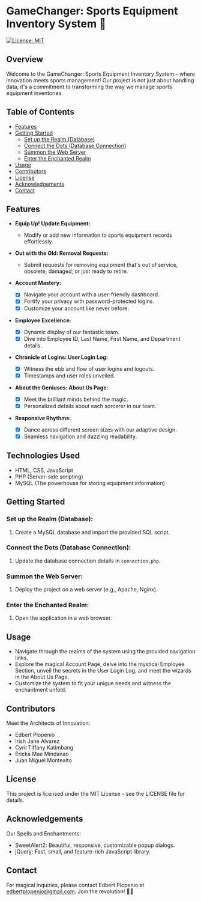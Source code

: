 # GameChanger: Sports Equipment Inventory System 🚀

[![License: MIT](https://img.shields.io/badge/License-MIT-yellow.svg)](https://opensource.org/licenses/MIT)

## Overview

Welcome to the GameChanger: Sports Equipment Inventory System – where innovation meets sports management! Our project is not just about handling data; it's a commitment to transforming the way we manage sports equipment inventories.

## Table of Contents

- [Features](#features)
- [Getting Started](#getting-started)
  - [Set up the Realm (Database)](#set-up-the-realm-database)
  - [Connect the Dots (Database Connection)](#connect-the-dots-database-connection)
  - [Summon the Web Server](#summon-the-web-server)
  - [Enter the Enchanted Realm](#enter-the-enchanted-realm)
- [Usage](#usage)
- [Contributors](#contributors)
- [License](#license)
- [Acknowledgements](#acknowledgements)
- [Contact](#contact)

## Features

- **Equip Up! Update Equipment:**
  - Modify or add new information to sports equipment records effortlessly.

- **Out with the Old: Removal Requests:**
  - Submit requests for removing equipment that's out of service, obsolete, damaged, or just ready to retire.

- **Account Mastery:**
  - [x] Navigate your account with a user-friendly dashboard.
  - [x] Fortify your privacy with password-protected logins.
  - [x] Customize your account like never before.

- **Employee Excellence:**
  - [x] Dynamic display of our fantastic team.
  - [x] Dive into Employee ID, Last Name, First Name, and Department details.

- **Chronicle of Logins: User Login Log:**
  - [x] Witness the ebb and flow of user logins and logouts.
  - [x] Timestamps and user roles unveiled.

- **About the Geniuses: About Us Page:**
  - [x] Meet the brilliant minds behind the magic.
  - [x] Personalized details about each sorcerer in our team.

- **Responsive Rhythms:**
  - [x] Dance across different screen sizes with our adaptive design.
  - [x] Seamless navigation and dazzling readability.

## Technologies Used

- HTML, CSS, JavaScript
- PHP (Server-side scripting)
- MySQL (The powerhouse for storing equipment information)

## Getting Started

### Set up the Realm (Database):

1. Create a MySQL database and import the provided SQL script.

### Connect the Dots (Database Connection):

1. Update the database connection details in `connection.php`.

### Summon the Web Server:

1. Deploy the project on a web server (e.g., Apache, Nginx).

### Enter the Enchanted Realm:

1. Open the application in a web browser.

## Usage

- Navigate through the realms of the system using the provided navigation links.
- Explore the magical Account Page, delve into the mystical Employee Section, unveil the secrets in the User Login Log, and meet the wizards in the About Us Page.
- Customize the system to fit your unique needs and witness the enchantment unfold.

## Contributors

Meet the Architects of Innovation:

- Edbert Plopenio
- Irish Jane Alvarez
- Cyril Tiffany Katimbang
- Ericka Mae Mindanao
- Juan Miguel Montealto

## License

This project is licensed under the MIT License - see the LICENSE file for details.

## Acknowledgements

Our Spells and Enchantments:

- SweetAlert2: Beautiful, responsive, customizable popup dialogs.
- jQuery: Fast, small, and feature-rich JavaScript library.

## Contact

For magical inquiries, please contact Edbert Plopenio at edbertplopenio@gmail.com. Join the revolution! 🌟🔮
